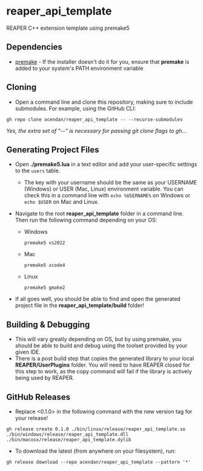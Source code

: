 # reaper_api_template
REAPER C++ extension template using premake5

## Dependencies
- [premake](https://premake.github.io/) - If the installer doesn't do it for you, ensure that **premake** is added to your system's PATH environment variable

## Cloning
- Open a command line and clone this repository, making sure to include submodules. For example, using the GitHub CLI:
```
gh repo clone acendan/reaper_api_template -- --recurse-submodules
```
_Yes, the extra set of "--" is necessary for passing git clone flags to gh..._

## Generating Project Files
- Open **./premake5.lua** in a text editor and add your user-specific settings to the `users` table.
  - The key with your username should be the same as your USERNAME (Windows) or USER (Mac, Linux) environment variable. You can check this in a command line with `echo %USERNAME%` on Windows or `echo $USER` on Mac and Linux.

- Navigate to the root **reaper_api_template** folder in a command line. Then run the following command depending on your OS:
  - Windows
    ```
    premake5 vs2022
    ```
  - Mac
    ```
    premake5 xcode4
    ```
  - Linux
    ```
    premake5 gmake2
    ```
    
- If all goes well, you should be able to find and open the generated project file in the **reaper_api_template/build** folder!

## Building & Debugging
- This will vary greatly depending on OS, but by using premake, you should be able to build and debug using the toolset provided by your given IDE.
- There is a post build step that copies the generated library to your local **REAPER/UserPlugins** folder. You will need to have REAPER closed for this step to work, as the copy command will fail if the library is actively being used by REAPER.

## GitHub Releases
- Replace <0.1.0> in the following command with the new version tag for your release!
```
gh release create 0.1.0 ./bin/linux/release/reaper_api_template.so ./bin/windows/release/reaper_api_template.dll ./bin/macosx/release/reaper_api_template.dylib  
```

- To download the latest (from anywhere on your filesystem), run:
```
gh release download --repo acendan/reaper_api_template --pattern '*'
```
